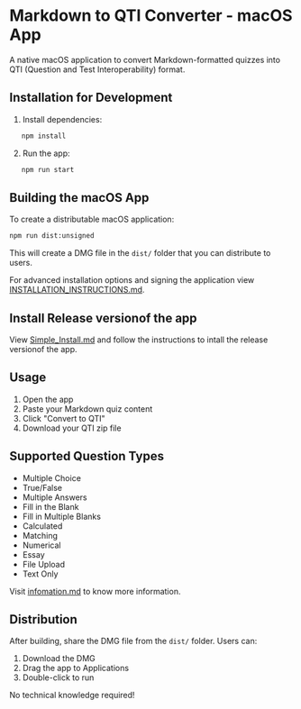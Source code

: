# Markdown to QTI Converter - macOS App

A native macOS application to convert Markdown-formatted quizzes into QTI (Question and Test Interoperability) format.

## Installation for Development

1. Install dependencies:
```bash
   npm install
```

2. Run the app:
```bash
   npm run start
```

## Building the macOS App

To create a distributable macOS application:
```bash
npm run dist:unsigned
```

This will create a DMG file in the `dist/` folder that you can distribute to users.

For advanced installation options and signing the application view [INSTALLATION_INSTRUCTIONS.md](INSTALLATION_INSTRUCTIONS.md).

## Install Release versionof the app

View [Simple_Install.md](Simple_Install.md) and follow the instructions to intall the release versionof the app.

## Usage

1. Open the app
2. Paste your Markdown quiz content
3. Click "Convert to QTI"
4. Download your QTI zip file

## Supported Question Types

- Multiple Choice
- True/False
- Multiple Answers
- Fill in the Blank
- Fill in Multiple Blanks
- Calculated
- Matching
- Numerical
- Essay
- File Upload
- Text Only

Visit [infomation.md](public/information.md) to know more information.

## Distribution

After building, share the DMG file from the `dist/` folder. Users can:
1. Download the DMG
2. Drag the app to Applications
3. Double-click to run

No technical knowledge required!
